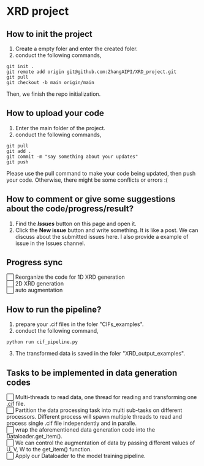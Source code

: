 # XRD project

## How to init the project  
1. Create a empty foler and enter the created foler.
2. conduct the following commands,
````
git init .
git remote add origin git@github.com:ZhangAIPI/XRD_project.git
git pull
git checkout -b main origin/main
````
Then, we finish the repo initialization.   

## How to upload your code
1. Enter the main folder of the project.  
2. conduct the following commands,
````
git pull
git add .
git commit -m "say something about your updates"
git push
````
Please use the pull command to make your code being updated, then push your code. Otherwise, there might be some conflicts or errors :(  


## How to comment or give some suggestions about the code/progress/result?
1. Find the ___Issues___ button on this page and open it.  
2. Click the __New issue__ button and write something.  It is like a post. We can discuss about the submitted issues here. 
I also provide a example of issue in the Issues channel.   

## Progress sync
:white_large_square: Reorganize the code for 1D XRD generation    
:white_large_square: 2D XRD generation    
:white_large_square: auto augmentation    


## How to run the pipeline?  
1. prepare your .cif files in the foler "CIFs_examples".  
2. conduct the following command,  
````
python run cif_pipeline.py
````  
3. The transformed data is saved in the foler "XRD_output_examples".  


## Tasks to be implemented in data generation codes   
:white_large_square: Multi-threads to read data, one thread for reading and transforming one .cif file.   
:white_large_square: Partition the data processing task into multi sub-tasks on different processors. Different process will spawn multiple threads to read and process single .cif file independently and in paralle.      
:white_large_square: wrap the aforementioned data generation code into the Dataloader.get_item().   
:white_large_square: We can control the augmentation of data by passing different values of U, V, W to the get_item() function.  
:white_large_square: Apply our Dataloader to the model training pipeline.  